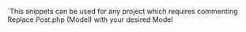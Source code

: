 `This snippets can be used for any project which requires commenting
Replace Post.php (Model) with your desired Model
